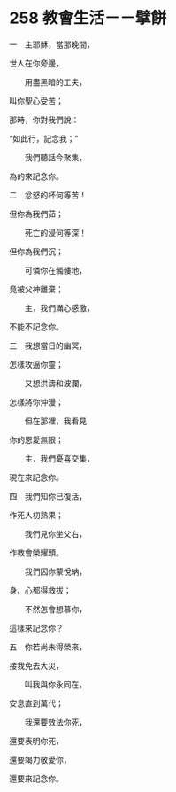 # 258 教會生活－－擘餅

一　主耶穌，當那晚間，

世人在你旁邊，

　　用盡黑暗的工夫，

叫你聖心受苦；

那時，你對我們說：

“如此行，記念我；”

　　我們聽話今聚集，

為的來記念你。

二　忿怒的杯何等苦！

但你為我們茹；

　　死亡的浸何等深！

但你為我們沉；

　　可憐你在髑髏地，

竟被父神離棄；

　　主，我們滿心感激，

不能不記念你。

三　我想當日的幽冥，

怎樣攻逼你靈；

　　又想洪濤和波瀾，

怎樣將你沖漫；

　　但在那裡，我看見

你的恩愛無限；

　　主，我們憂喜交集，

現在來記念你。

四　我們知你已復活，

作死人初熟果；

　　我們見你坐父右，

作教會榮耀頭。

　　我們因你蒙悅納，

身、心都得救拔；

　　不然怎會想慕你，

這樣來記念你？

五　你若尚未得榮來，

接我免去大災，

　　叫我與你永同在，

安息直到萬代；

　　我還要效法你死，

還要表明你死，

還要竭力敬愛你，

還要來記念你。

